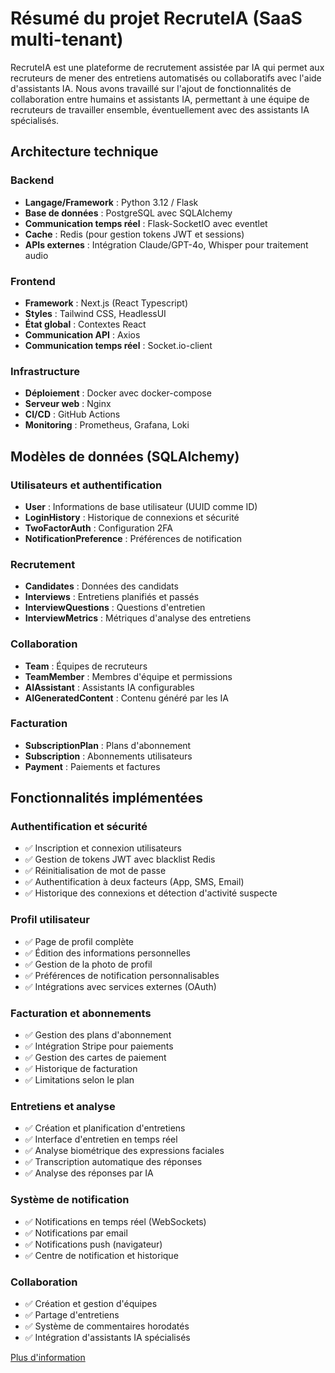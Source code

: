 # Résumé du projet RecruteIA (SaaS multi-tenant)

RecruteIA est une plateforme de recrutement assistée par IA qui permet aux recruteurs de mener des entretiens automatisés ou collaboratifs avec l'aide d'assistants IA. Nous avons travaillé sur l'ajout de fonctionnalités de collaboration entre humains et assistants IA, permettant à une équipe de recruteurs de travailler ensemble, éventuellement avec des assistants IA spécialisés.


## Architecture technique

### Backend
- **Langage/Framework** : Python 3.12 / Flask
- **Base de données** : PostgreSQL avec SQLAlchemy
- **Communication temps réel** : Flask-SocketIO avec eventlet
- **Cache** : Redis (pour gestion tokens JWT et sessions)
- **APIs externes** : Intégration Claude/GPT-4o, Whisper pour traitement audio

### Frontend
- **Framework** : Next.js (React Typescript)
- **Styles** : Tailwind CSS, HeadlessUI
- **État global** : Contextes React
- **Communication API** : Axios
- **Communication temps réel** : Socket.io-client

### Infrastructure
- **Déploiement** : Docker avec docker-compose
- **Serveur web** : Nginx
- **CI/CD** : GitHub Actions
- **Monitoring** : Prometheus, Grafana, Loki

## Modèles de données (SQLAlchemy)

### Utilisateurs et authentification
- **User** : Informations de base utilisateur (UUID comme ID)
- **LoginHistory** : Historique de connexions et sécurité
- **TwoFactorAuth** : Configuration 2FA
- **NotificationPreference** : Préférences de notification

### Recrutement
- **Candidates** : Données des candidats
- **Interviews** : Entretiens planifiés et passés
- **InterviewQuestions** : Questions d'entretien
- **InterviewMetrics** : Métriques d'analyse des entretiens

### Collaboration
- **Team** : Équipes de recruteurs
- **TeamMember** : Membres d'équipe et permissions
- **AIAssistant** : Assistants IA configurables
- **AIGeneratedContent** : Contenu généré par les IA

### Facturation
- **SubscriptionPlan** : Plans d'abonnement
- **Subscription** : Abonnements utilisateurs
- **Payment** : Paiements et factures

## Fonctionnalités implémentées

### Authentification et sécurité
- ✅ Inscription et connexion utilisateurs
- ✅ Gestion de tokens JWT avec blacklist Redis
- ✅ Réinitialisation de mot de passe
- ✅ Authentification à deux facteurs (App, SMS, Email)
- ✅ Historique des connexions et détection d'activité suspecte

### Profil utilisateur
- ✅ Page de profil complète
- ✅ Édition des informations personnelles
- ✅ Gestion de la photo de profil
- ✅ Préférences de notification personnalisables
- ✅ Intégrations avec services externes (OAuth)

### Facturation et abonnements
- ✅ Gestion des plans d'abonnement
- ✅ Intégration Stripe pour paiements
- ✅ Gestion des cartes de paiement
- ✅ Historique de facturation
- ✅ Limitations selon le plan

### Entretiens et analyse
- ✅ Création et planification d'entretiens
- ✅ Interface d'entretien en temps réel
- ✅ Analyse biométrique des expressions faciales
- ✅ Transcription automatique des réponses
- ✅ Analyse des réponses par IA

### Système de notification
- ✅ Notifications en temps réel (WebSockets)
- ✅ Notifications par email
- ✅ Notifications push (navigateur)
- ✅ Centre de notification et historique

### Collaboration
- ✅ Création et gestion d'équipes
- ✅ Partage d'entretiens
- ✅ Système de commentaires horodatés
- ✅ Intégration d'assistants IA spécialisés

[Plus d'information](/docs/index.md)